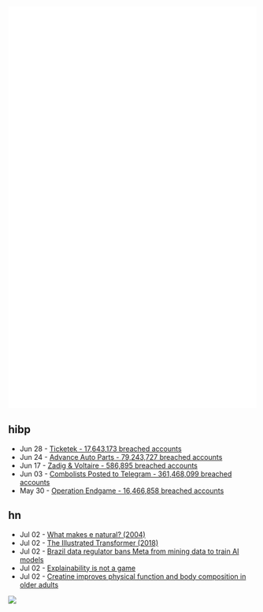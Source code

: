 ![Metrics](https://raw.githubusercontent.com/phixion/phixion/master/metrics.svg)

## hibp

<!--
for https://github.com/phixion/phixion/blob/main/.github/workflows/feeds.yml
-->
<!--START_SECTION:haveibeenpwnd-->
- Jun 28 - [Ticketek - 17,643,173 breached accounts](https://haveibeenpwned.com/PwnedWebsites#Ticketek)
- Jun 24 - [Advance Auto Parts - 79,243,727 breached accounts](https://haveibeenpwned.com/PwnedWebsites#AdvanceAutoParts)
- Jun 17 - [Zadig & Voltaire - 586,895 breached accounts](https://haveibeenpwned.com/PwnedWebsites#ZadigVoltaire)
- Jun 03 - [Combolists Posted to Telegram - 361,468,099 breached accounts](https://haveibeenpwned.com/PwnedWebsites#TelegramCombolists)
- May 30 - [Operation Endgame - 16,466,858 breached accounts](https://haveibeenpwned.com/PwnedWebsites#OperationEndgame)
<!--END_SECTION:haveibeenpwnd-->

## hn

<!--
for https://github.com/phixion/phixion/blob/main/.github/workflows/feeds.yml
-->
<!--START_SECTION:hn-->
- Jul 02 - [What makes e natural? (2004)](https://www.komal.hu/cikkek/2004-ang/e.e.shtml)
- Jul 02 - [The Illustrated Transformer (2018)](https://jalammar.github.io/illustrated-transformer/)
- Jul 02 - [Brazil data regulator bans Meta from mining data to train AI models](https://apnews.com/article/brazil-tech-meta-privacy-data-93e00b2e0e26f7cc98795dd052aea8e1)
- Jul 02 - [Explainability is not a game](https://cacm.acm.org/research/explainability-is-not-a-game/)
- Jul 02 - [Creatine improves physical function and body composition in older adults](https://pubmed.ncbi.nlm.nih.gov/38417175/)
<!--END_SECTION:hn-->

<!--
for https://yhype.me
-->
![](https://hit.yhype.me/github/profile?user_id=13013670)
